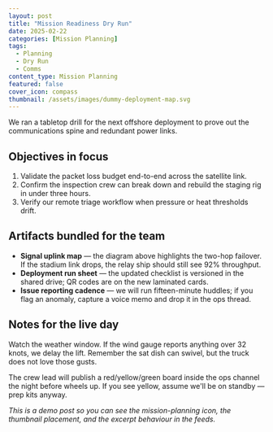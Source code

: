 ```yaml
---
layout: post
title: "Mission Readiness Dry Run"
date: 2025-02-22
categories: [Mission Planning]
tags:
  - Planning
  - Dry Run
  - Comms
content_type: Mission Planning
featured: false
cover_icon: compass
thumbnail: /assets/images/dummy-deployment-map.svg
---
```


We ran a tabletop drill for the next offshore deployment to prove out the communications spine and redundant power links.

## Objectives in focus

1. Validate the packet loss budget end-to-end across the satellite link.
2. Confirm the inspection crew can break down and rebuild the staging rig in under three hours.
3. Verify our remote triage workflow when pressure or heat thresholds drift.

## Artifacts bundled for the team

- **Signal uplink map** — the diagram above highlights the two-hop failover. If the stadium link drops, the relay ship should still see 92% throughput.
- **Deployment run sheet** — the updated checklist is versioned in the shared drive; QR codes are on the new laminated cards.
- **Issue reporting cadence** — we will run fifteen-minute huddles; if you flag an anomaly, capture a voice memo and drop it in the ops thread.

## Notes for the live day

Watch the weather window. If the wind gauge reports anything over 32 knots, we delay the lift. Remember the sat dish can swivel, but the truck does not love those gusts.

The crew lead will publish a red/yellow/green board inside the ops channel the night before wheels up. If you see yellow, assume we'll be on standby — prep kits anyway.

_This is a demo post so you can see the mission-planning icon, the thumbnail placement, and the excerpt behaviour in the feeds._
